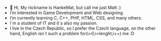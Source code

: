 - 👋 Hi, My nickname is HankeMat, but call me just Matt :)
- I’m interested in Game Development and Web designing.
- I’m currently learning C, C++, PHP, HTML, CSS, and many others.
- I´m a student of IT and it´s also my passion.
- I live in the Czech Republic, so I prefer the Czech language, on the other hand, English isn´t such a problem for(i=0;i<lenght;i++) me :D
